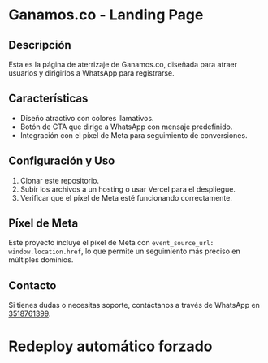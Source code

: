 # Ganamos.co - Landing Page

## Descripción
Esta es la página de aterrizaje de Ganamos.co, diseñada para atraer usuarios y dirigirlos a WhatsApp para registrarse.

## Características
- Diseño atractivo con colores llamativos.
- Botón de CTA que dirige a WhatsApp con mensaje predefinido.
- Integración con el píxel de Meta para seguimiento de conversiones.

## Configuración y Uso
1. Clonar este repositorio.
2. Subir los archivos a un hosting o usar Vercel para el despliegue.
3. Verificar que el píxel de Meta esté funcionando correctamente.

## Píxel de Meta
Este proyecto incluye el píxel de Meta con `event_source_url: window.location.href`, lo que permite un seguimiento más preciso en múltiples dominios.

## Contacto
Si tienes dudas o necesitas soporte, contáctanos a través de WhatsApp en [3518761399](https://wa.me/3518761399).
# Redeploy automático forzado
